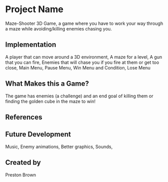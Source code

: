# Project Name
Maze-Shooter 3D Game, a game where you have to work your way through a maze while avoiding/killing enemies chasing you.

## Implementation
A player that can move around a 3D environment,
A maze for a level,
A gun that you can fire,
Enemies that will chase you if you fire at them or get too close,
Main Menu,
Pause Menu,
Win Menu and Condition,
Lose Menu

## What Makes this a Game?
The game has enemies (a challenge) and an end goal of killing them or finding the golden cube in the maze to win!

## References

## Future Development
Music,
Enemy animations,
Better graphics,
Sounds,

## Created by
Preston Brown
